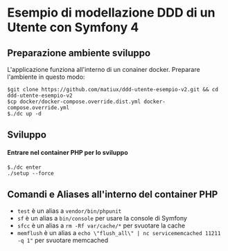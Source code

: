 Esempio di modellazione DDD di un Utente con Symfony 4
========================

## Preparazione ambiente sviluppo
L'applicazione funziona all'interno di un conainer docker. Preparare l'ambiente in questo modo:

```
$git clone https://github.com/matiux/ddd-utente-esempio-v2.git && cd ddd-utente-esempio-v2
$cp docker/docker-compose.override.dist.yml docker-compose.override.yml
$./dc up -d
```

## Sviluppo

#### Entrare nel container PHP per lo sviluppo
```
$./dc enter
./setup --force
```

## Comandi e Aliases all'interno del container PHP

* `test` è un alias a `vendor/bin/phpunit`
* `sf` è un alias a `bin/console` per usare la console di Symfony
* `sfcc` è un alias a `rm -Rf var/cache/*` per svuotare la cache
* `memflush` è un alias a `echo \"flush_all\" | nc servicememcached 11211 -q 1"` per svuotare memcached
